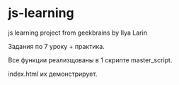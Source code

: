 # js-learning
js learning project from geekbrains by Ilya Larin

Задания по 7 уроку + практика.

Все функции реализщованы в 1 скрипте master_script. 

index.html их демонстрирует.



